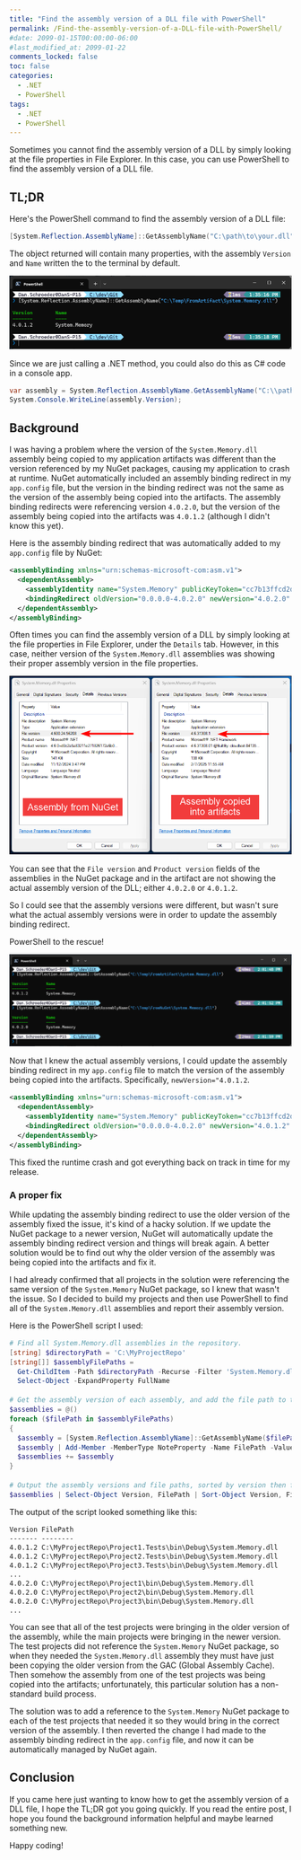 ```yaml
---
title: "Find the assembly version of a DLL file with PowerShell"
permalink: /Find-the-assembly-version-of-a-DLL-file-with-PowerShell/
#date: 2099-01-15T00:00:00-06:00
#last_modified_at: 2099-01-22
comments_locked: false
toc: false
categories:
  - .NET
  - PowerShell
tags:
  - .NET
  - PowerShell
---
```


Sometimes you cannot find the assembly version of a DLL by simply looking at the file properties in File Explorer.
In this case, you can use PowerShell to find the assembly version of a DLL file.

## TL;DR

Here's the PowerShell command to find the assembly version of a DLL file:

```powershell
[System.Reflection.AssemblyName]::GetAssemblyName("C:\path\to\your.dll")
```

The object returned will contain many properties, with the assembly `Version` and `Name` written the to the terminal by default.

![Using PowerShell to get the assembly version of a DLL file](/assets/Posts/2025-02-07-Find-the-assembly-version-of-a-DLL-file-with-PowerShell/use-powershell-to-get-assembly-version.png)

Since we are just calling a .NET method, you could also do this as C# code in a console app.

```csharp
var assembly = System.Reflection.AssemblyName.GetAssemblyName("C:\\path\\to\\your.dll");
System.Console.WriteLine(assembly.Version);
```

## Background

I was having a problem where the version of the `System.Memory.dll` assembly being copied to my application artifacts was different than the version referenced by my NuGet packages, causing my application to crash at runtime.
NuGet automatically included an assembly binding redirect in my `app.config` file, but the version in the binding redirect was not the same as the version of the assembly being copied into the artifacts.
The assembly binding redirects were referencing version `4.0.2.0`, but the version of the assembly being copied into the artifacts was `4.0.1.2` (although I didn't know this yet).

Here is the assembly binding redirect that was automatically added to my `app.config` file by NuGet:

```xml
<assemblyBinding xmlns="urn:schemas-microsoft-com:asm.v1">
  <dependentAssembly>
    <assemblyIdentity name="System.Memory" publicKeyToken="cc7b13ffcd2ddd51" culture="neutral" />
    <bindingRedirect oldVersion="0.0.0.0-4.0.2.0" newVersion="4.0.2.0" />
  </dependentAssembly>
</assemblyBinding>
```

Often times you can find the assembly version of a DLL by simply looking at the file properties in File Explorer, under the `Details` tab.
However, in this case, neither version of the `System.Memory.dll` assemblies was showing their proper assembly version in the file properties.

![The file properties of both versions of System.Memory.dll](/assets/Posts/2025-02-07-Find-the-assembly-version-of-a-DLL-file-with-PowerShell/system.memory.dll-file-properties.png)

You can see that the `File version` and `Product version` fields of the assemblies in the NuGet package and in the artifact are not showing the actual assembly version of the DLL; either `4.0.2.0` or `4.0.1.2`.

So I could see that the assembly versions were different, but wasn't sure what the actual assembly versions were in order to update the assembly binding redirect.

PowerShell to the rescue!

![Using PowerShell to get the assembly versions of both assemblies](/assets/Posts/2025-02-07-Find-the-assembly-version-of-a-DLL-file-with-PowerShell/use-powershell-to-get-both-assembly-versions.png)

Now that I knew the actual assembly versions, I could update the assembly binding redirect in my `app.config` file to match the version of the assembly being copied into the artifacts.
Specifically, `newVersion="4.0.1.2`.

```xml
<assemblyBinding xmlns="urn:schemas-microsoft-com:asm.v1">
  <dependentAssembly>
    <assemblyIdentity name="System.Memory" publicKeyToken="cc7b13ffcd2ddd51" culture="neutral" />
    <bindingRedirect oldVersion="0.0.0.0-4.0.2.0" newVersion="4.0.1.2" />
  </dependentAssembly>
</assemblyBinding>
```

This fixed the runtime crash and got everything back on track in time for my release.

### A proper fix

While updating the assembly binding redirect to use the older version of the assembly fixed the issue, it's kind of a hacky solution.
If we update the NuGet package to a newer version, NuGet will automatically update the assembly binding redirect version and things will break again.
A better solution would be to find out why the older version of the assembly was being copied into the artifacts and fix it.

I had already confirmed that all projects in the solution were referencing the same version of the `System.Memory` NuGet package, so I knew that wasn't the issue.
So I decided to build my projects and then use PowerShell to find all of the `System.Memory.dll` assemblies and report their assembly version.

Here is the PowerShell script I used:

```powershell
# Find all System.Memory.dll assemblies in the repository.
[string] $directoryPath = 'C:\MyProjectRepo'
[string[]] $assemblyFilePaths =
  Get-ChildItem -Path $directoryPath -Recurse -Filter 'System.Memory.dll' |
  Select-Object -ExpandProperty FullName

# Get the assembly version of each assembly, and add the file path to the object.
$assemblies = @()
foreach ($filePath in $assemblyFilePaths)
{
  $assembly = [System.Reflection.AssemblyName]::GetAssemblyName($filePath)
  $assembly | Add-Member -MemberType NoteProperty -Name FilePath -Value $filePath
  $assemblies += $assembly
}

# Output the assembly versions and file paths, sorted by version then file path.
$assemblies | Select-Object Version, FilePath | Sort-Object Version, FilePath
```

The output of the script looked something like this:

```plaintext
Version FilePath
------- --------
4.0.1.2 C:\MyProjectRepo\Project1.Tests\bin\Debug\System.Memory.dll
4.0.1.2 C:\MyProjectRepo\Project2.Tests\bin\Debug\System.Memory.dll
4.0.1.2 C:\MyProjectRepo\Project3.Tests\bin\Debug\System.Memory.dll
...
4.0.2.0 C:\MyProjectRepo\Project1\bin\Debug\System.Memory.dll
4.0.2.0 C:\MyProjectRepo\Project2\bin\Debug\System.Memory.dll
4.0.2.0 C:\MyProjectRepo\Project3\bin\Debug\System.Memory.dll
...
```

You can see that all of the test projects were bringing in the older version of the assembly, while the main projects were bringing in the newer version.
The test projects did not reference the `System.Memory` NuGet package, so when they needed the `System.Memory.dll` assembly they must have just been copying the older version from the GAC (Global Assembly Cache).
Then somehow the assembly from one of the test projects was being copied into the artifacts; unfortunately, this particular solution has a non-standard build process.

The solution was to add a reference to the `System.Memory` NuGet package to each of the test projects that needed it so they would bring in the correct version of the assembly.
I then reverted the change I had made to the assembly binding redirect in the `app.config` file, and now it can be automatically managed by NuGet again.

## Conclusion

If you came here just wanting to know how to get the assembly version of a DLL file, I hope the TL;DR got you going quickly.
If you read the entire post, I hope you found the background information helpful and maybe learned something new.

Happy coding!
